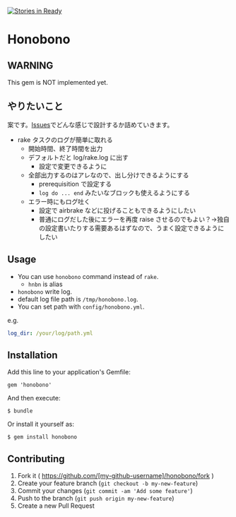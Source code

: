 [![Stories in Ready](https://badge.waffle.io/willnet/honobono.png?label=ready&title=Ready)](https://waffle.io/willnet/honobono)
# Honobono

## WARNING

This gem is NOT implemented yet.

## やりたいこと

案です。[Issues](https://github.com/willnet/honobono/issues)でどんな感じで設計するか詰めていきます。

* rake タスクのログが簡単に取れる
  * 開始時間、終了時間を出力
  * デフォルトだと log/rake.log に出す
    * 設定で変更できるように
  * 全部出力するのはアレなので、出し分けできるようにする
    * prerequisition で設定する
    * `log do ... end` みたいなブロックも使えるようにする
  * エラー時にもログ吐く
    * 設定で airbrake などに投げることもできるようにしたい
    * 普通にログだした後にエラーを再度 raise させるのでもよい？→独自の設定書いたりする需要あるはずなので、うまく設定できるようにしたい

## Usage

* You can use `honobono` command instead of `rake`.
  * `hnbn` is alias
* `honobono` write log.
* default log file path is `/tmp/honobono.log`.
* You can set path with `config/honobono.yml`.

e.g.

```yaml
log_dir: /your/log/path.yml
```

## Installation

Add this line to your application's Gemfile:

    gem 'honobono'

And then execute:

    $ bundle

Or install it yourself as:

    $ gem install honobono

## Contributing

1. Fork it ( https://github.com/[my-github-username]/honobono/fork )
2. Create your feature branch (`git checkout -b my-new-feature`)
3. Commit your changes (`git commit -am 'Add some feature'`)
4. Push to the branch (`git push origin my-new-feature`)
5. Create a new Pull Request
